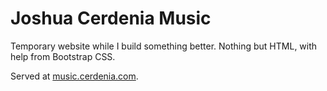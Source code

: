 # Joshua Cerdenia Music
Temporary website while I build something better. Nothing but HTML, with help from Bootstrap CSS.

Served at [music.cerdenia.com](http://music.cerdenia.com).
